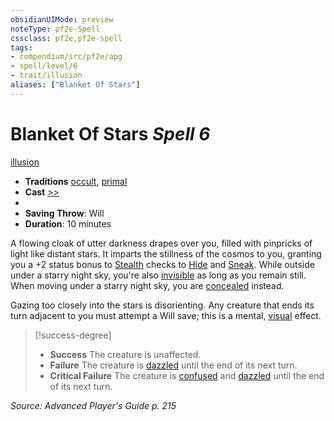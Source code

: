 ```yaml
---
obsidianUIMode: preview
noteType: pf2e-Spell
cssclass: pf2e,pf2e-spell
tags:
- compendium/src/pf2e/apg
- spell/level/6
- trait/illusion
aliases: ["Blanket Of Stars"]
---
```

# Blanket Of Stars *Spell 6*   
[illusion](rules/traits/illusion.md "Illusion School Trait")  

- **Traditions** [occult](rules/traits/occult.md "Occult Tradition Trait"), [primal](rules/traits/primal.md "Primal Tradition Trait")
- **Cast** [>>](rules/core-rulebook/chapter-9-playing-the-game.md#Actions "Two-Action") 
- 
- **Saving Throw**: Will
- **Duration**: 10 minutes

A flowing cloak of utter darkness drapes over you, filled with pinpricks of light like distant stars. It imparts the stillness of the cosmos to you, granting you a +2 status bonus to [Stealth](compendium/skills.md#Stealth) checks to [Hide](rules/actions/hide.md) and [Sneak](rules/actions/sneak.md). While outside under a starry night sky, you're also [invisible](rules/conditions.md#Invisible) as long as you remain still. When moving under a starry night sky, you are [concealed](rules/conditions.md#Concealed) instead.

Gazing too closely into the stars is disorienting. Any creature that ends its turn adjacent to you must attempt a Will save; this is a mental, [visual](rules/traits/visual.md "Visual Effect Trait") effect.

> [!success-degree] 
> - **Success** The creature is unaffected.
> - **Failure** The creature is [dazzled](rules/conditions.md#Dazzled) until the end of its next turn.
> - **Critical Failure** The creature is [confused](rules/conditions.md#Confused) and [dazzled](rules/conditions.md#Dazzled) until the end of its next turn.

*Source: Advanced Player's Guide p. 215*